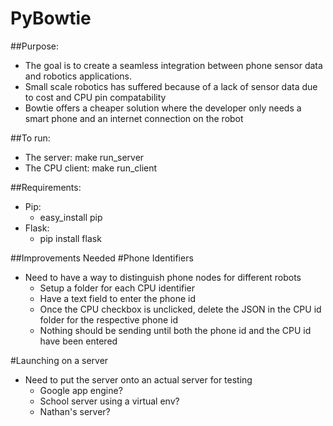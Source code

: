 PyBowtie
========

##Purpose:
* The goal is to create a seamless integration between phone sensor data and robotics applications. 
* Small scale robotics has suffered because of a lack of sensor data due to cost and CPU pin compatability
* Bowtie offers a cheaper solution where the developer only needs a smart phone and an internet connection on the robot

##To run:
* The server: make run_server
* The CPU client: make run_client

##Requirements:
* Pip:
	* easy_install pip
* Flask:
	* pip install flask

##Improvements Needed
#Phone Identifiers
* Need to have a way to distinguish phone nodes for different robots
	* Setup a folder for each CPU identifier
	* Have a text field to enter the phone id
	* Once the CPU checkbox is unclicked, delete the JSON in the CPU id folder for the respective phone id
	* Nothing should be sending until both the phone id and the CPU id have been entered

#Launching on a server
* Need to put the server onto an actual server for testing
	* Google app engine?
	* School server using a virtual env?
	* Nathan's server?
